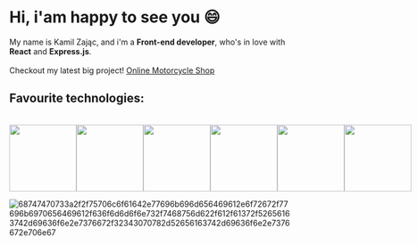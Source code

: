 <h1>Hi, i'am happy to see you 😄</h1>
My name is Kamil Zając, and i'm a <strong>Front-end developer</strong>, who's in love with <strong>React</strong> and <strong>Express.js</strong>.
<br />
<br />
Checkout my latest big project! <a href="https://motorcycleshop.herokuapp.com/">Online Motorcycle Shop</a>
<br />
<h2> Favourite technologies: </h2>
<br />

<div style="display: flex;">
<img style="height: 120px" src="https://upload.wikimedia.org/wikipedia/commons/thumb/6/61/HTML5_logo_and_wordmark.svg/1024px-HTML5_logo_and_wordmark.svg.png" />
<img style="height: 120px" src="https://upload.wikimedia.org/wikipedia/commons/thumb/d/d5/CSS3_logo_and_wordmark.svg/1200px-CSS3_logo_and_wordmark.svg.png" />
<img style="height: 120px" src="https://jaki-jezyk-programowania.pl/img/technologies/javascript.png" />
<img style="height: 120px" src="https://www.poswojsku.info/obrazki/it-grafika-web/javascript2-250x270.png" />
<img style="height: 120px" src="https://upload.wikimedia.org/wikipedia/commons/thumb/a/a7/React-icon.svg/240px-React-icon.svg.png" />
  <img style="height: 120px" src="https://cykucjusz.pl/wp-content/uploads/2016/12/JavaScript.png" />
</div>

![68747470733a2f2f75706c6f61642e77696b696d656469612e6f72672f77696b6970656469612f636f6d6d6f6e732f7468756d622f612f61372f52656163742d69636f6e2e7376672f32343070782d52656163742d69636f6e2e7376672e706e67](https://user-images.githubusercontent.com/93833984/163341714-6ac77144-5dbe-49a9-8710-9bfaf738f1de.png)
